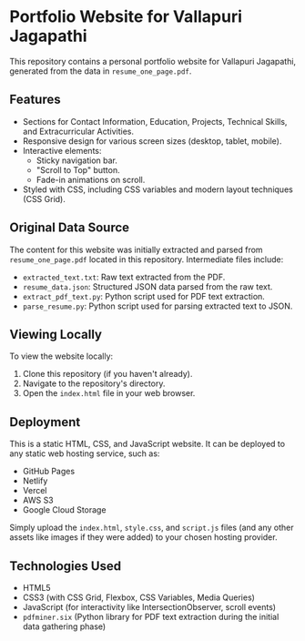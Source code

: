 # Portfolio Website for Vallapuri Jagapathi

This repository contains a personal portfolio website for Vallapuri Jagapathi, generated from the data in `resume_one_page.pdf`.

## Features
- Sections for Contact Information, Education, Projects, Technical Skills, and Extracurricular Activities.
- Responsive design for various screen sizes (desktop, tablet, mobile).
- Interactive elements:
    - Sticky navigation bar.
    - "Scroll to Top" button.
    - Fade-in animations on scroll.
- Styled with CSS, including CSS variables and modern layout techniques (CSS Grid).

## Original Data Source
The content for this website was initially extracted and parsed from `resume_one_page.pdf` located in this repository. Intermediate files include:
- `extracted_text.txt`: Raw text extracted from the PDF.
- `resume_data.json`: Structured JSON data parsed from the raw text.
- `extract_pdf_text.py`: Python script used for PDF text extraction.
- `parse_resume.py`: Python script used for parsing extracted text to JSON.

## Viewing Locally
To view the website locally:
1. Clone this repository (if you haven't already).
2. Navigate to the repository's directory.
3. Open the `index.html` file in your web browser.

## Deployment
This is a static HTML, CSS, and JavaScript website. It can be deployed to any static web hosting service, such as:
- GitHub Pages
- Netlify
- Vercel
- AWS S3
- Google Cloud Storage

Simply upload the `index.html`, `style.css`, and `script.js` files (and any other assets like images if they were added) to your chosen hosting provider.

## Technologies Used
- HTML5
- CSS3 (with CSS Grid, Flexbox, CSS Variables, Media Queries)
- JavaScript (for interactivity like IntersectionObserver, scroll events)
- `pdfminer.six` (Python library for PDF text extraction during the initial data gathering phase)
